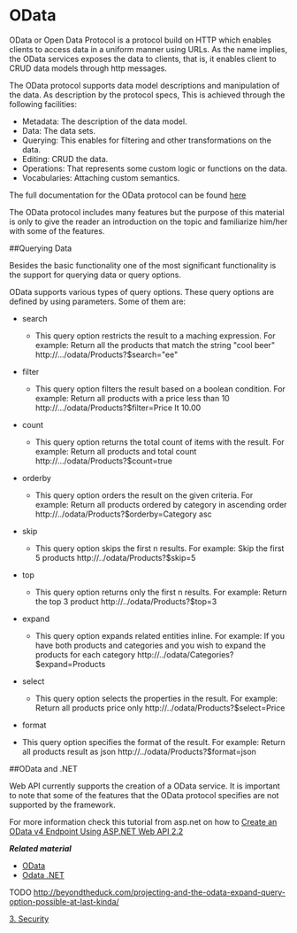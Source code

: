 # OData

OData or Open Data Protocol is a protocol build on HTTP which enables clients to access data in a uniform manner using URLs. As the name implies, the OData services exposes the data to clients, that is, it enables client to CRUD data models through http messages.

The OData protocol supports data model descriptions and manipulation of the data. As description by the protocol specs, This is achieved through the following facilities: 

* Metadata:      The description of the data model.
* Data:          The data sets.
* Querying:      This enables for filtering and other transformations on the data.
* Editing:       CRUD the data.
* Operations:    That represents some custom logic or functions on the data.
* Vocabularies:  Attaching custom semantics.

The full documentation for the OData protocol can be found [here](http://docs.oasis-open.org/odata/odata/v4.0/odata-v4.0-part1-protocol.html)


The OData protocol includes many features but the purpose of this material is only to give the reader an introduction on the topic and familiarize him/her with some of the features.

##Querying Data

Besides the basic functionality one of the most significant functionality is the support for querying data or query options.

OData supports various types of query options. These query options are defined by using parameters.
Some of them are: 

* search
  * This query option restricts the result to a maching expression. For example:
    Return all the products that match the string "cool beer"
    http://.../odata/Products?$search="ee"

* filter
  * This query option filters the result based on a boolean condition. For example:
    Return all products with a price less than 10
    http://.../odata/Products?$filter=Price lt 10.00

* count
  *  This query option returns the total count of items with the result. For example:
     Return all products and total count
     http://.../odata/Products?$count=true

* orderby
  * This query option orders the result on the given criteria. For example:
    Return all products ordered by category in ascending order
    http://../odata/Products?$orderby=Category asc

* skip
  * This query option skips the first n results. For example:
    Skip the first 5 products
    http://../odata/Products?$skip=5

* top
  * This query option returns only the first n results. For example:
    Return the top 3 product
    http://../odata/Products?$top=3

* expand
  * This query option expands related entities inline. For example: 
    If you have both products and categories and you wish to expand the products for each category
    http://../odata/Categories?$expand=Products

* select
  * This query option selects the properties in the result. For example:
    Return all products price only
    http://../odata/Products?$select=Price 

* format
 * This query option specifies the format of the result. For example:
   Return all products result as json
   http://../odata/Products?$format=json

##OData and .NET

Web API currently supports the creation of a OData service. It is important to note that some of the features that the OData protocol specifies are not supported by the framework.

For more information check this tutorial from asp.net on how to [Create an OData v4 Endpoint Using ASP.NET Web API 2.2](http://www.asp.net/web-api/overview/odata-support-in-aspnet-web-api/odata-v4/create-an-odata-v4-endpoint)

***Related material***
* [OData](http://www.odata.org/)
* [Odata .NET](http://www.asp.net/web-api/overview/odata-support-in-aspnet-web-api)

TODO
http://beyondtheduck.com/projecting-and-the-odata-expand-query-option-possible-at-last-kinda/


[3. Security](3.%20Security.md)
